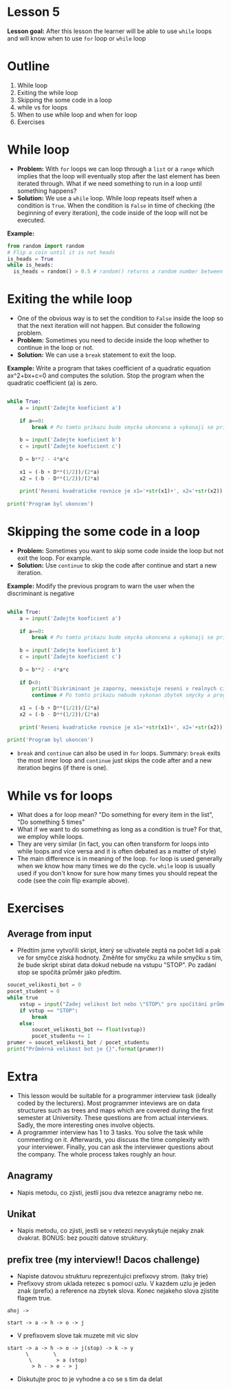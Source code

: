 # Lesson 5
**Lesson goal:** After this lesson the learner will be able to use `while` loops and will know when to use `for` loop or `while` loop

# Outline
1. While loop
2. Exiting the while loop
3. Skipping the some code in a loop
4. while vs for loops
5. When to use while loop and when for loop
6. Exercises

# While loop
* **Problem:** With `for` loops we can loop through a `list` or a `range` which implies that the loop will eventually stop after the last element has been iterated through. What if we need something to run in a loop until something happens?
* **Solution:** We use a `while` loop. While loop repeats itself when a condition is `True`.
When the condition is `False` in time of checking (the beginning of every iteration), the code inside of the loop will not be executed.

**Example:**
```python
from random import random
# Flip a coin until it is not heads
is_heads = True
while is_heads:
  is_heads = random() > 0.5 # random() returns a random number between 0.0 and 1.0

```

# Exiting the while loop
* One of the obvious way is to set the condition to `False` inside the loop so that the next iteration will not happen. But consider the following problem.
* **Problem:** Sometimes you need to decide inside the loop whether to continue in the loop or not.
* **Solution:** We can use a `break` statement to exit the loop.

**Example:** Write a program that takes coefficient of a quadratic equation ax^2+bx+c=0 and computes the solution. Stop the program when the quadratic coefficient (a) is zero.

```python

while True:
    a = input('Zadejte koeficient a')
    
    if a==0:
        break # Po tomto prikazu bude smycka ukoncena a vykonaji se prikazy nasledujici vne smycky
        
    b = input('Zadejte koeficient b')
    c = input('Zadejte koeficient c')
    
    D = b**2 - 4*a*c
    
    x1 = (-b + D**(1/2))/(2*a)
    x2 = (-b - D**(1/2))/(2*a)
    
    print('Reseni kvadraticke rovnice je x1='+str(x1)+', x2='+str(x2))
    
print('Program byl ukoncen')

```

# Skipping the some code in a loop
* **Problem:** Sometimes you want to skip some code inside the loop but not exit the loop. For example.
* **Solution:** Use `continue` to skip the code after continue and start a new iteration.

**Example:** Modify the previous program to warn the user when the discriminant is negative

```python

while True:
    a = input('Zadejte koeficient a')
    
    if a==0:
        break # Po tomto prikazu bude smycka ukoncena a vykonaji se prikazy nasledujici vne smycky
        
    b = input('Zadejte koeficient b')
    c = input('Zadejte koeficient c')
    
    D = b**2 - 4*a*c
    
    if D<0:
        print('Diskriminant je zaporny, neexistuje reseni v realnych cislech')
        continue # Po tomto prikazu nebude vykonan zbytek smycky a program zacne vykonavat smycku od zacatku
        
    x1 = (-b + D**(1/2))/(2*a)
    x2 = (-b - D**(1/2))/(2*a)
    
    print('Reseni kvadraticke rovnice je x1='+str(x1)+', x2='+str(x2))
    
print('Program byl ukoncen')

```

* `break` and `continue` can also be used in `for` loops. Summary: `break` exits the most inner loop and `continue` just skips the code after and a new iteration begins (if there is one).


# While vs for loops
* What does a for loop mean? "Do something for every item in the list", "Do something 5 times"
* What if we want to do something as long as a condition is true? For that, we employ while loops.
* They are very similar (in fact, you can often transform for loops into while loops and vice versa and it is often debated as a matter of style)
* The main difference is in meaning of the loop. `for` loop is used generally when we know how many times we do the cycle. `while` loop is usually used if you don't know for sure how many times you should repeat the code (see the coin flip example above).

# Exercises
## Average from input
* Předtím jsme vytvořili skript, který se uživatele zeptá na počet lidí a pak ve for smyčce získá hodnoty. Změňte for smyčku za while smyčku s tím, že bude skript sbírat data dokud nebude na vstupu "STOP". Po zadání stop se spočítá průměr jako předtím.

```python
soucet_velikosti_bot = 0
pocet_student = 0
while true
    vstup = input("Zadej velikost bot nebo \"STOP\" pro spočítání průměru: ")
    if vstup == "STOP":
        break
    else:
        soucet_velikosti_bot += float(vstup))
        pocet_studentu += 1
prumer = soucet_velikosti_bot / pocet_studentu
print("Průměrná velikost bot je {}".format(prumer))  
```

# Extra
* This lesson would be suitable for a programmer interview task (ideally coded by the lecturers). Most programmer inteviews are on data structures such as trees and maps which are covered during the first semester at University. These questions are from actual interviews. Sadly, the more interesting ones involve objects.
* A programmer interview has 1 to 3 tasks. You solve the task while commenting on it. Afterwards, you discuss the time complexity with your interviewer. Finally, you can ask the interviewer questions about the company. The whole process takes roughly an hour.

## Anagramy
* Napis metodu, co zjisti, jestli jsou dva retezce anagramy nebo ne.

## Unikat
* Napis metodu, co zjisti, jestli se v retezci nevyskytuje nejaky znak dvakrat. BONUS: bez pouziti datove struktury.

## prefix tree (my interview!! Dacos challenge)
* Napiste datovou strukturu reprezentujici prefixovy strom. (taky trie)
* Prefixovy strom uklada retezec s pomoci uzlu. V kazdem uzlu je jeden znak (prefix) a reference na zbytek slova. Konec nejakeho slova zjistite flagem true.
```
ahoj ->

start -> a -> h -> o -> j
```
* V prefixovem slove tak muzete mit vic slov
```
start -> a -> h -> o -> j(stop) -> k -> y
      \        \
       \        > a (stop)
        > h - > e - > j
```
* Diskutujte proc to je vyhodne a co se s tim da delat
